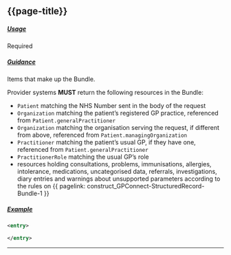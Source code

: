 ## {{page-title}}

<h5><ins>Usage</ins></h5>

<span class="mro-circle required" title="Required"></span> Required

<h5><ins>Guidance</ins></h5>

Items that make up the Bundle.

Provider systems **MUST** return the following resources in the Bundle:
- `Patient` matching the NHS Number sent in the body of the request
- `Organization` matching the patient’s registered GP practice, referenced from `Patient.generalPractitioner`
- `Organization` matching the organisation serving the request, if different from above, referenced from `Patient.managingOrganization`
- `Practitioner` matching the patient’s usual GP, if they have one, referenced from `Patient.generalPractitioner`
- `PractitionerRole` matching the usual GP’s role
- resources holding consultations, problems, immunisations, allergies, intolerance, medications, uncategorised data, referrals, investigations, diary entries and warnings about unsupported parameters according to the rules on {{ pagelink: construct_GPConnect-StructuredRecord-Bundle-1 }}

<h5><ins>Example</ins></h5>

```xml
<entry>

</entry>
```

---